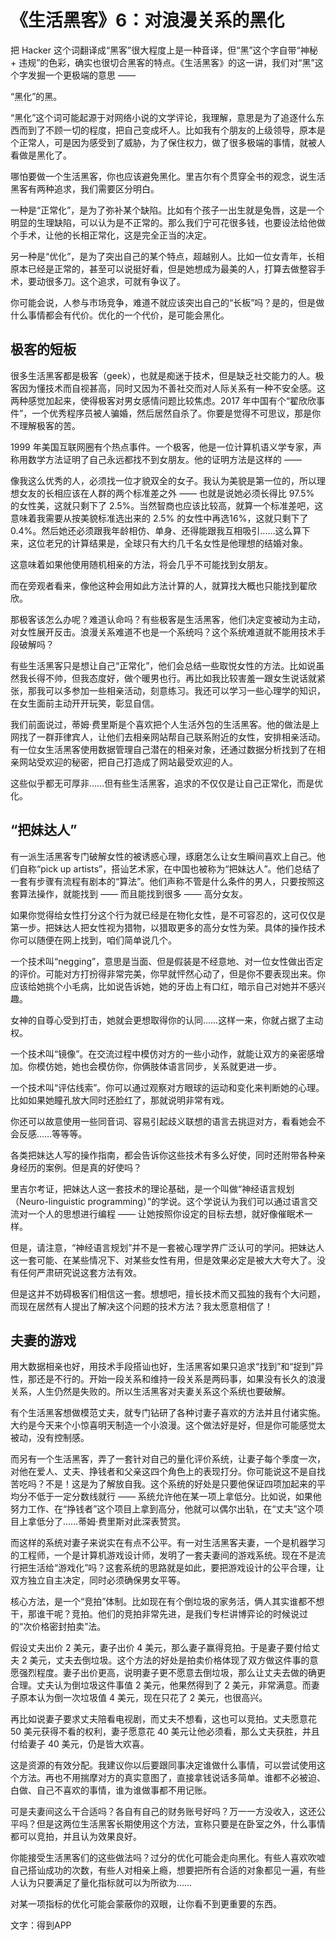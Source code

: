 # 《生活黑客》6：对浪漫关系的黑化

把 Hacker 这个词翻译成“黑客”很大程度上是一种音译，但“黑”这个字自带“神秘 + 违规”的色彩，确实也很切合黑客的特点。《生活黑客》的这一讲，我们对“黑”这个字发掘一个更极端的意思 ——

“黑化”的黑。

“黑化”这个词可能起源于对网络小说的文学评论，我理解，意思是为了追逐什么东西而到了不顾一切的程度，把自己变成坏人。比如我有个朋友的上级领导，原本是个正常人，可是因为感受到了威胁，为了保住权力，做了很多极端的事情，就被人看做是黑化了。

哪怕要做一个生活黑客，你也应该避免黑化。里吉尔有个贯穿全书的观念，说生活黑客有两种追求，我们需要区分明白。

一种是“正常化”，是为了弥补某个缺陷。比如有个孩子一出生就是兔唇，这是一个明显的生理缺陷，可以认为是不正常的。那么我们宁可花很多钱，也要设法给他做个手术，让他的长相正常化，这是完全正当的决定。

另一种是“优化”，是为了突出自己的某个特点，超越别人。比如一位女青年，长相原本已经是正常的，甚至可以说挺好看，但是她想成为最美的人，打算去做整容手术，要动很多刀。这个追求，可就有争议了。

你可能会说，人参与市场竞争，难道不就应该突出自己的“长板”吗？是的，但是做什么事情都会有代价。优化的一个代价，是可能会黑化。

## 极客的短板

很多生活黑客都是极客（geek），也就是痴迷于技术，但是缺乏社交能力的人。极客因为懂技术而自视甚高，同时又因为不善社交而对人际关系有一种不安全感。这两种感觉加起来，使得极客对男女感情问题比较焦虑。2017 年中国有个“翟欣欣事件”，一个优秀程序员被人骗婚，然后居然自杀了。你要是觉得不可思议，那是你不理解极客的苦。

1999 年美国互联网圈有个热点事件。一个极客，他是一位计算机语义学专家，声称用数学方法证明了自己永远都找不到女朋友。他的证明方法是这样的 ——

像我这么优秀的人，必须找一位才貌双全的女子。我认为美貌是第一位的，所以理想女友的长相应该在人群的两个标准差之外 —— 也就是说她必须长得比 97.5% 的女性美，这就只剩下了 2.5%。当然智商也应该比较高，就算一个标准差吧，这意味着我需要从按美貌标准选出来的 2.5% 的女性中再选16%，这就只剩下了0.4%。然后她还必须跟我年龄相仿、单身、还得能跟我互相吸引……这么算下来，这位老兄的计算结果是，全球只有大约几千名女性是他理想的结婚对象。

这意味着如果他使用随机相亲的方法，将会几乎不可能找到女朋友。

而在旁观者看来，像他这种会用如此方法计算的人，就算找大概也只能找到翟欣欣。

那极客该怎么办呢？难道认命吗？有些极客是生活黑客，他们决定变被动为主动，对女性展开反击。浪漫关系难道不也是一个系统吗？这个系统难道就不能用技术手段破解吗？

有些生活黑客只是想让自己“正常化”，他们会总结一些取悦女性的方法。比如说虽然我长得不帅，但我态度好，做个暖男也行。再比如我比较害羞一跟女生说话就紧张，那我可以多参加一些相亲活动，刻意练习。我还可以学习一些心理学的知识，在女生面前主动开开玩笑，彰显自信。

我们前面说过，蒂姆·费里斯是个喜欢把个人生活外包的生活黑客。他的做法是上网找了一群菲律宾人，让他们去相亲网站帮自己联系附近的女性，安排相亲活动。有一位女生活黑客使用数据管理自己潜在的相亲对象，还通过数据分析找到了在相亲网站受欢迎的秘密，把自己打造成了网站最受欢迎的人。

这些似乎都无可厚非……但有些生活黑客，追求的不仅仅是让自己正常化，而是优化。

## “把妹达人”

有一派生活黑客专门破解女性的被诱惑心理，琢磨怎么让女生瞬间喜欢上自己。他们自称“pick up artists”，搭讪艺术家，在中国也被称为“把妹达人”。他们总结了一套有步骤有流程有剧本的“算法”。他们声称不管是什么条件的男人，只要按照这套算法操作，就能找到 —— 而且能找到很多 —— 高分女友。

如果你觉得给女性打分这个行为就已经是在物化女性，是不可容忍的，这可仅仅是第一步。把妹达人把女性视为猎物，以猎取更多的高分女性为荣。具体的操作技术你可以随便在网上找到，咱们简单说几个。

一个技术叫“negging”，意思是当面、但是假装是不经意地、对一位女性做出否定的评价。可能对方打扮得非常完美，你早就怦然心动了，但是你不要表现出来。你应该给她挑个小毛病，比如说告诉她，她的牙齿上有口红，暗示自己对她并不感兴趣。

女神的自尊心受到打击，她就会更想取得你的认同……这样一来，你就占据了主动权。

一个技术叫“镜像”。在交流过程中模仿对方的一些小动作，就能让双方的亲密感增加。你模仿她，她也会模仿你，你俩肢体语言同步，关系就更进一步。

一个技术叫“评估线索”。你可以通过观察对方眼球的运动和变化来判断她的心理。比如如果她瞳孔放大同时还脸红了，那就说明非常有戏。

你还可以故意使用一些同音词、容易引起歧义联想的语言去挑逗对方，看看她会不会反感……等等等。

各类把妹达人写的操作指南，都会告诉你这些技术有多么好使，同时还附带各种亲身经历的案例。但是真的好使吗？

里吉尔考证，把妹达人这一套技术的理论基础，是一个叫做“神经语言规划（Neuro-linguistic programming）”的学说。这个学说认为我们可以通过语言交流对一个人的思想进行编程 —— 让她按照你设定的目标去想，就好像催眠术一样。

但是，请注意，“神经语言规划”并不是一套被心理学界广泛认可的学问。把妹达人这一套可能、在某些情况下、对某些女性有用，但是效果必定是被大大夸大了。没有任何严肃研究说这套方法有效。

但是这并不妨碍极客们相信这一套。想想吧，擅长技术而又孤独的我有个大问题，而现在居然有人提出了解决这个问题的技术方法？我太愿意相信了！

## 夫妻的游戏

用大数据相亲也好，用技术手段搭讪也好，生活黑客如果只追求“找到”和“捉到”异性，那还是不行的。开始一段关系和维持一段关系是两码事，如果没有长久的浪漫关系，人生仍然是失败的。所以生活黑客对夫妻关系这个系统也要破解。

有个生活黑客想做模范丈夫，就专门钻研了各种讨妻子喜欢的方法并且付诸实施。大约是今天来个小惊喜明天制造一个小浪漫。这个做法好是好，但是你可能感觉太被动，没有控制感。

而另有一个生活黑客，弄了一套针对自己的量化评价系统，让妻子每个季度一次，对他在爱人、丈夫、挣钱者和父亲这四个角色上的表现打分。你可能说这不是自找苦吃吗？不是！这是为了解放自我。这个系统的好处是只要他保证四项加起来的平均分不低于一定分数线就行 —— 系统允许他在某一项上拿低分。比如说，如果他努力工作、在“挣钱者”这个项目上拿到高分，他就可以偶尔出轨，在“丈夫”这个项目上拿低分了……蒂姆·费里斯对此深表赞赏。

而这样的系统对妻子来说实在有点不公平。有一对生活黑客夫妻，一个是机器学习的工程师，一个是计算机游戏设计师，发明了一套夫妻间的游戏系统。现在不是流行把生活给“游戏化”吗？这套系统的思路就是如此，要把游戏设计的公平合理，让双方独立自主决定，同时必须确保男女平等。

核心方法，是一个“竞拍”体制。比如现在有个倒垃圾的家务活，俩人其实谁都不想干，那谁干呢？竞拍。他们的竞拍非常先进，是我们专栏讲博弈论的时候说过的“次价格密封拍卖”法。

假设丈夫出价 2 美元，妻子出价 4 美元，那么妻子赢得竞拍。于是妻子要付给丈夫 2 美元，丈夫去倒垃圾。这个方法的好处是拍卖价格体现了双方做这件事的意愿强烈程度。妻子出价更高，说明妻子更不愿意去倒垃圾，那么让丈夫去做的确更合理。丈夫认为倒垃圾这件事值 2 美元，他果然得到了 2 美元，非常满意。而妻子原本认为倒一次垃圾值 4 美元，现在只花了 2 美元，也很高兴。

再比如说妻子要求丈夫陪看电视剧，而丈夫不想看，这也可以竞拍。丈夫愿意花 50 美元获得不看的权利，妻子愿意花 40 美元让他必须看，那么丈夫获胜，并且付给妻子 40 美元，仍是皆大欢喜。

这是资源的有效分配。我建议你以后要跟同事决定谁做什么事情，可以尝试使用这个方法。再也不用揣摩对方的真实意图了，直接拿钱说话多简单。谁都不必被迫、白做、自己不喜欢的事情，谁为谁做事都不用记账。

可是夫妻间这么干合适吗？各自有自己的财务账号好吗？万一一方没收入，这还公平吗？但是这两位生活黑客长期使用这个方法，宣称只要是在卧室之外，什么事情都可以竞拍，并且认为效果良好。

你能接受生活黑客们的这些做法吗？过分的优化可能会走向黑化。有些人喜欢吹嘘自己搭讪成功的次数，有些人对相亲上瘾，想要把所有合适的对象都见一遍，有些人认为只要满足了量化指标就可以为所欲为……

对某一项指标的优化可能会蒙蔽你的双眼，让你看不到更重要的东西。

文字：得到APP
